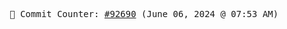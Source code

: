 <p align="center">
    <samp>
        📮 Commit Counter: <a href="https://github.com/Javascript-void0/Javascript-void0/commits/main">#92690</a> (June 06, 2024 @ 07:53 AM)
    </samp>
</p>